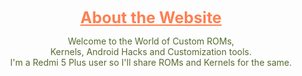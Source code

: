 <head>
    <head>
    <style>
        h1{
            color: coral;
            margin: auto;
            text-align: center;
            font-size: 25px;
        }
        p{
            text-align: center;
            color: darkolivegreen;
        }
    </style>
   
</head>
<body>
    <h1><u>About the Website</u></h1>
    <p>Welcome to the World of Custom ROMs, <br>
            Kernels, Android Hacks and Customization tools. <br>
            I'm a Redmi 5 Plus user so I'll share ROMs and Kernels for the same.</p>
    
</body>
</html>
